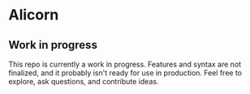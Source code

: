 # Alicorn

## Work in progress

This repo is currently a work in progress. Features and syntax are not finalized, and it probably isn't ready for use in production.
Feel free to explore, ask questions, and contribute ideas.
